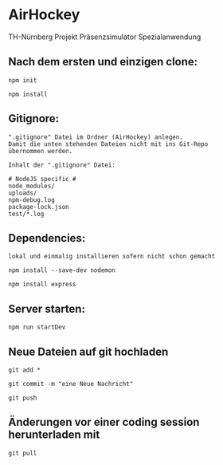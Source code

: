 # AirHockey

TH-Nürnberg Projekt Präsenzsimulator Spezialanwendung

## Nach dem ersten und einzigen clone:

```
npm init
```

```
npm install
```

## Gitignore:

```
".gitignore" Datei im Ordner (AirHockey) anlegen.
Damit die unten stehenden Dateien nicht mit ins Git-Repo
übernommen werden.
```

```
Inhalt der ".gitignore" Datei:

# NodeJS specific #
node_modules/
uploads/
npm-debug.log
package-lock.json
test/*.log
```

## Dependencies:

```
lokal und einmalig installieren sofern nicht schon gemacht
```

```
npm install --save-dev nodemon
```

```
npm install express
```

## Server starten:

```
npm run startDev
```

## Neue Dateien auf git hochladen

```
git add *
```

```
git commit -m "eine Neue Nachricht"
```

```
git push
```

## Änderungen vor einer coding session herunterladen mit

```
git pull
```

